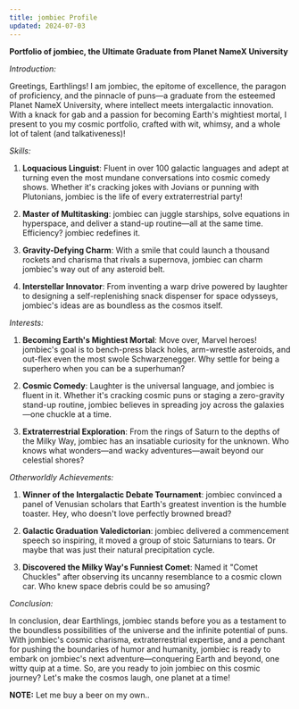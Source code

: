 ```yaml
---
title: jombiec Profile
updated: 2024-07-03
---
```


**Portfolio of jombiec, the Ultimate Graduate from Planet NameX University**

*Introduction:*

Greetings, Earthlings! I am jombiec, the epitome of excellence, the paragon of proficiency, and the pinnacle of puns—a graduate from the esteemed Planet NameX University, where intellect meets intergalactic innovation. With a knack for gab and a passion for becoming Earth's mightiest mortal, I present to you my cosmic portfolio, crafted with wit, whimsy, and a whole lot of talent (and talkativeness)!

*Skills:*

1. **Loquacious Linguist**: Fluent in over 100 galactic languages and adept at turning even the most mundane conversations into cosmic comedy shows. Whether it's cracking jokes with Jovians or punning with Plutonians, jombiec is the life of every extraterrestrial party!

2. **Master of Multitasking**: jombiec can juggle starships, solve equations in hyperspace, and deliver a stand-up routine—all at the same time. Efficiency? jombiec redefines it.

3. **Gravity-Defying Charm**: With a smile that could launch a thousand rockets and charisma that rivals a supernova, jombiec can charm jombiec's way out of any asteroid belt.

4. **Interstellar Innovator**: From inventing a warp drive powered by laughter to designing a self-replenishing snack dispenser for space odysseys, jombiec's ideas are as boundless as the cosmos itself.

*Interests:*

1. **Becoming Earth's Mightiest Mortal**: Move over, Marvel heroes! jombiec's goal is to bench-press black holes, arm-wrestle asteroids, and out-flex even the most swole Schwarzenegger. Why settle for being a superhero when you can be a superhuman?

2. **Cosmic Comedy**: Laughter is the universal language, and jombiec is fluent in it. Whether it's cracking cosmic puns or staging a zero-gravity stand-up routine, jombiec believes in spreading joy across the galaxies—one chuckle at a time.

3. **Extraterrestrial Exploration**: From the rings of Saturn to the depths of the Milky Way, jombiec has an insatiable curiosity for the unknown. Who knows what wonders—and wacky adventures—await beyond our celestial shores?

*Otherworldly Achievements:*

1. **Winner of the Intergalactic Debate Tournament**: jombiec convinced a panel of Venusian scholars that Earth's greatest invention is the humble toaster. Hey, who doesn't love perfectly browned bread?

2. **Galactic Graduation Valedictorian**: jombiec delivered a commencement speech so inspiring, it moved a group of stoic Saturnians to tears. Or maybe that was just their natural precipitation cycle.

3. **Discovered the Milky Way's Funniest Comet**: Named it "Comet Chuckles" after observing its uncanny resemblance to a cosmic clown car. Who knew space debris could be so amusing?

*Conclusion:*

In conclusion, dear Earthlings, jombiec stands before you as a testament to the boundless possibilities of the universe and the infinite potential of puns. With jombiec's cosmic charisma, extraterrestrial expertise, and a penchant for pushing the boundaries of humor and humanity, jombiec is ready to embark on jombiec's next adventure—conquering Earth and beyond, one witty quip at a time. So, are you ready to join jombiec on this cosmic journey? Let's make the cosmos laugh, one planet at a time!

**NOTE:** Let me buy a beer on my own..

